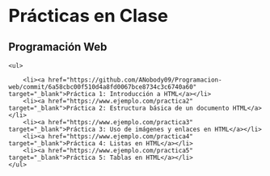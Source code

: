 <!DOCTYPE html>
<html lang="es">
<head>
    <meta charset="UTF-8">
    <meta name="author" content="Enrique Villada">
    <meta name="viewport" content="width=device-width, initial-scale=1.0">
    <title>Prácticas en Clase</title>
</head>
<body>
    <h1 style="font-size: 2.5em; font-weight: bold;">Prácticas en Clase</h1>
    <h2>Programación Web</h2>
    
    <ul>
        
        <li><a href="https://github.com/ANobody09/Programacion-web/commit/6a58cbc00f510d4a8fd0067bce8734c3c6740a60" target="_blank">Práctica 1: Introducción a HTML</a></li>
        <li><a href="https://www.ejemplo.com/practica2" target="_blank">Práctica 2: Estructura básica de un documento HTML</a></li>
        <li><a href="https://www.ejemplo.com/practica3" target="_blank">Práctica 3: Uso de imágenes y enlaces en HTML</a></li>
        <li><a href="https://www.ejemplo.com/practica4" target="_blank">Práctica 4: Listas en HTML</a></li>
        <li><a href="https://www.ejemplo.com/practica5" target="_blank">Práctica 5: Tablas en HTML</a></li>
    </ul>
</body>
</html>
